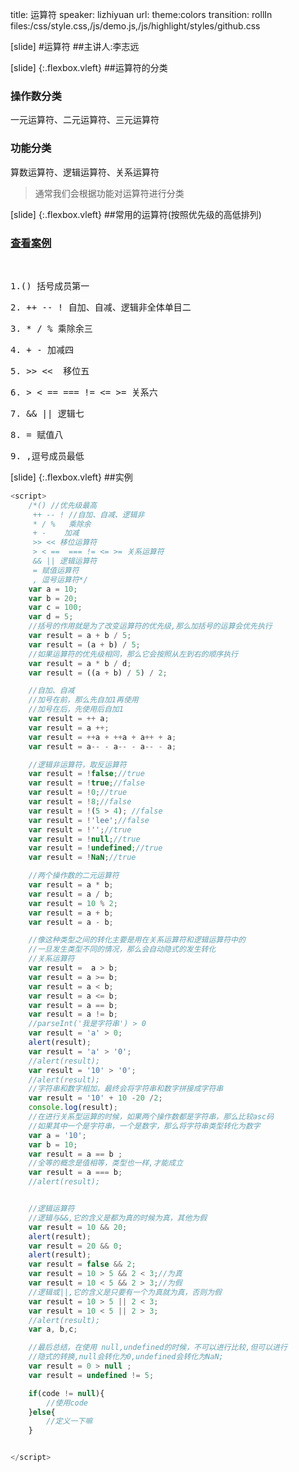 title: 运算符
speaker: lizhiyuan
url:
theme:colors 
transition: rollIn
files:/css/style.css,/js/demo.js,/js/highlight/styles/github.css

[slide]
#运算符
##主讲人:李志远

[slide] {:.flexbox.vleft}
##运算符的分类
### 操作数分类
一元运算符、二元运算符、三元运算符
### 功能分类
算数运算符、逻辑运算符、关系运算符
>通常我们会根据功能对运算符进行分类

[slide] {:.flexbox.vleft}
##常用的运算符(按照优先级的高低排列)
### [查看案例](/demos/operator.html)
<br>
<pre>1.() 括号成员第一 </pre>
<pre>2. ++ -- ! 自加、自减、逻辑非全体单目二 </pre>
<pre>3. * / % 乘除余三 </pre>
<pre>4. + - 加减四 </pre>
<pre>5. >> <<  移位五 </pre>
<pre>6. > < == === != <= >= 关系六</pre>
<pre>7. && || 逻辑七 </pre>
<pre>8. = 赋值八 </pre>
<pre>9. ,逗号成员最低 </pre>

[slide] {:.flexbox.vleft}
##实例
```javascript
<script>
    /*() //优先级最高
     ++ -- ! //自加、自减、逻辑非
     * / %   乘除余
     + -    加减
     >> << 移位运算符
     > < ==  === != <= >= 关系运算符
     && || 逻辑运算符
     = 赋值运算符
     , 逗号运算符*/
    var a = 10;
    var b = 20;
    var c = 100;
    var d = 5;
    //括号的作用就是为了改变运算符的优先级,那么加括号的运算会优先执行
    var result = a + b / 5;
    var result = (a + b) / 5;
    //如果运算符的优先级相同，那么它会按照从左到右的顺序执行
    var result = a * b / d;
    var result = ((a + b) / 5) / 2;

    //自加、自减
    //加号在前，那么先自加1再使用
    //加号在后，先使用后自加1
    var result = ++ a;
    var result = a ++;
    var result = ++a + ++a + a++ + a;
    var result = a-- - a-- - a-- - a;

    //逻辑非运算符，取反运算符
    var result = !false;//true
    var result = !true;//false
    var result = !0;//true
    var result = !8;//false
    var result = !(5 > 4); //false
    var result = !'lee';//false
    var result = !'';//true
    var result = !null;//true
    var result = !undefined;//true
    var result = !NaN;//true

    //两个操作数的二元运算符
    var result = a * b;
    var result = a / b;
    var result = 10 % 2;
    var result = a + b;
    var result = a - b;

    //像这种类型之间的转化主要是用在关系运算符和逻辑运算符中的
    //一旦发生类型不同的情况，那么会自动隐式的发生转化
    //关系运算符
    var result =  a > b;
    var result = a >= b;
    var result = a < b;
    var result = a <= b;
    var result = a == b;
    var result = a != b;
    //parseInt('我是字符串') > 0
    var result = 'a' > 0;
    alert(result);
    var result = 'a' > '0';
    //alert(result);
    var result = '10' > '0';
    //alert(result);
    //字符串和数字相加，最终会将字符串和数字拼接成字符串
    var result = '10' + 10 -20 /2;
    console.log(result);
    //在进行关系型运算的时候，如果两个操作数都是字符串，那么比较asc码
    //如果其中一个是字符串，一个是数字，那么将字符串类型转化为数字
    var a = '10';
    var b = 10;
    var result = a == b ;
    //全等的概念是值相等，类型也一样,才能成立
    var result = a === b;
    //alert(result);


    //逻辑运算符
    //逻辑与&&,它的含义是都为真的时候为真，其他为假
    var result = 10 && 20;
    alert(result);
    var result = 20 && 0;
    alert(result);
    var result = false && 2;
    var result = 10 > 5 && 2 < 3;//为真
    var result = 10 < 5 && 2 > 3;//为假
    //逻辑或||,它的含义是只要有一个为真就为真，否则为假
    var result = 10 > 5 || 2 < 3;
    var result = 10 < 5 || 2 > 3;
    //alert(result);
    var a, b,c;

    //最后总结，在使用 null,undefined的时候，不可以进行比较,但可以进行
    //隐式的转换,null会转化为0,undefined会转化为NaN;
    var result = 0 > null ;
    var result = undefined != 5;

    if(code != null){
        //使用code
    }else{
        //定义一下嘛
    }


</script>
```









